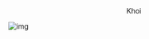 <div align=center>
    <l1>Khoi</l1>
</div>

![img](https://w.wallhaven.cc/full/21/wallhaven-21k65x.png)
